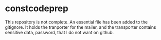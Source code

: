 # constcodeprep

This repository is not complete.  An essential file has been added to the gitignore.  It holds the tranporter for the mailer, and the transporter contains sensitive data, password, that I do not want on github.
